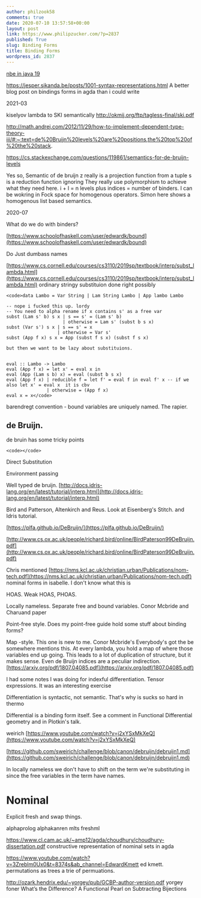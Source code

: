 ```yaml
---
author: philzook58
comments: true
date: 2020-07-10 13:57:58+00:00
layout: post
link: https://www.philipzucker.com/?p=2837
published: True
slug: Binding Forms
title: Binding Forms
wordpress_id: 2837
---
```


[nbe in java 19](https://github.com/ekmett/nbe-in-java-19)

<https://jesper.sikanda.be/posts/1001-syntax-representations.html>
A better blog post on bindings forms in agda than i could write

2021-03

kiselyov lambda to SKI semantically
http://okmij.org/ftp/tagless-final/ski.pdf


http://math.andrej.com/2012/11/29/how-to-implement-dependent-type-theory-iii/#:~:text=de%20Bruijn%20levels%20are%20positions,the%20top%20of%20the%20stack.

https://cs.stackexchange.com/questions/119861/semantics-for-de-bruijn-levels

Yes so, Semantic of de bruijn
z really is a projection function from a tuple
s is a reduction function ignoring
They really use polymorphism to achieve what they need here.
i + l = n levels plus indices = number of binders.
I can be wokring in Fock space for homogenous operators. 
Simon here shows a homogenous list based semantics.


2020-07

What do we do with binders?

[https://www.schoolofhaskell.com/user/edwardk/bound](https://www.schoolofhaskell.com/user/edwardk/bound)

Do Just dumbass names

[https://www.cs.cornell.edu/courses/cs3110/2019sp/textbook/interp/subst_lambda.html](https://www.cs.cornell.edu/courses/cs3110/2019sp/textbook/interp/subst_lambda.html) ordinary stringy substituion done right possibly

    
    <code>data Lambo = Var String | Lam String Lambo | App lambo Lambo
    
    -- nope i fucked this up. lordy
    -- You need to alpha rename if x contains s' as a free var
    subst (Lam s' b) s x | s == s' = (Lam s' b)
                         | otherwise = Lam s' (subst b s x)
    subst (Var s') s x | s == s' = x
                       | otherwise = Var s'
    subst (App f x) s x = App (subst f s x) (subst f s x) 
    
    but then we want to be lazy about substituions.
    
    
    eval :: Lambo -> Lambo
    eval (App f x) = let x' = eval x in 
    eval (App (Lam s b) x) = eval (subst b s x)
    eval (App f x) | reducible f = let f' = eval f in eval f' x -- if we also let x' = eval x  it is cbv
                   | otherwise = (App f x) 
    eval x = x</code>

barendregt convention - bound variables are uniquely named. The rapier. 

## de Bruijn.

de bruin has some tricky points

    
    <code></code>

Direct Substitution

Environment passing

Well typed de bruijn. [http://docs.idris-lang.org/en/latest/tutorial/interp.html](http://docs.idris-lang.org/en/latest/tutorial/interp.html)

Bird and Patterson, Altenkirch and Reus. Look at Eisenberg's Stitch. and Idris tutorial. 

[https://plfa.github.io/DeBruijn/](https://plfa.github.io/DeBruijn/)

[http://www.cs.ox.ac.uk/people/richard.bird/online/BirdPaterson99DeBruijn.pdf](http://www.cs.ox.ac.uk/people/richard.bird/online/BirdPaterson99DeBruijn.pdf)

Chris mentioned [https://nms.kcl.ac.uk/christian.urban/Publications/nom-tech.pdf](https://nms.kcl.ac.uk/christian.urban/Publications/nom-tech.pdf) nominal forms in isabelle. I don't know what this is

HOAS. Weak HOAS, PHOAS.

Locally nameless. Separate free and bound variables. Conor Mcbride and Charuand paper

Point-free style. Does my point-free guide hold some stuff about binding forms?

Map -style. This one is new to me. Conor Mcbride's Everybody's got the be somewhere mentions this. At every lambda, you hold a map of where those variables end up going. This leads to a lot of duplication of structure, but it makes sense. Even de Bruijn indices are a peculiar indirection. [https://arxiv.org/pdf/1807.04085.pdf](https://arxiv.org/pdf/1807.04085.pdf)

I had some notes I was doing for indexful differentiation. Tensor expressions. It was an interesting exercise

Differentiation is syntactic, not semantic. That's why is sucks so hard in thermo

Differential is a binding form itself. See a comment in Functional Differential geometry and in Plotkin's talk. 

weirich [https://www.youtube.com/watch?v=j2xYSxMkXeQ](https://www.youtube.com/watch?v=j2xYSxMkXeQ)

[https://github.com/sweirich/challenge/blob/canon/debruijn/debruijn1.md](https://github.com/sweirich/challenge/blob/canon/debruijn/debruijn1.md)

In locally nameless we don't have to shift on the term we're substituting in since the free variables in the term have names.

# Nominal
Explicit fresh and swap things. 

alphaprolog
alphakanren
mlts
freshml


https://www.cl.cam.ac.uk/~amp12/agda/choudhury/choudhury-dissertation.pdf constructive representation of nominal sets in agda

https://www.youtube.com/watch?v=3Zreblm0Ux0&t=8374s&ab_channel=EdwardKmett ed kmett. permutations as trees a trie of permuations.

http://ozark.hendrix.edu/~yorgey/pub/GCBP-author-version.pdf yorgey foner  What’s the Difference? A Functional Pearl on Subtracting Bijections

